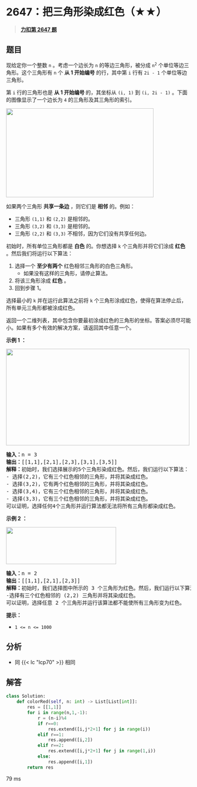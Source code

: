 # 2647：把三角形染成红色（★★）


> <u>**[力扣第 2647 题](https://leetcode.cn/problems/color-the-triangle-red/)**</u>

## 题目

<p>现给定你一个整数 <code>n</code> 。考虑一个边长为 <code>n</code> 的等边三角形，被分成 <code>n<sup>2</sup></code> 个单位等边三角形。这个三角形有 <code>n</code> 个 <strong>从 1 开始编号</strong> 的行，其中第 <code>i</code> 行有 <code>2i - 1</code> 个单位等边三角形。</p>

<p>第 <code>i</code> 行的三角形也是 <strong>从 1 开始编号 </strong>的，其坐标从 <code>(i, 1)</code> 到 <code>(i, 2i - 1)</code> 。下面的图像显示了一个边长为 <code>4</code> 的三角形及其三角形的索引。</p>
<img alt="" src="https://assets.leetcode.com/uploads/2022/09/01/triangle4.jpg" style="width: 402px; height: 242px;" />
<p>如果两个三角形 <strong>共享一条边</strong> ，则它们是 <strong>相邻</strong> 的。例如：</p>

<ul>
<li>三角形 <code>(1,1)</code> 和 <code>(2,2)</code> 是相邻的。</li>
<li>三角形 <code>(3,2)</code> 和 <code>(3,3)</code> 是相邻的。</li>
<li>三角形 <code>(2,2)</code> 和 <code>(3,3)</code> 不相邻，因为它们没有共享任何边。</li>
</ul>

<p>初始时，所有单位三角形都是 <strong>白色</strong> 的。你想选择 <code>k</code> 个三角形并将它们涂成 <strong>红色</strong> 。然后我们将运行以下算法：</p>

<ol>
<li>选择一个 <strong>至少有两个</strong> 红色相邻三角形的白色三角形。

<ul>
<li>如果没有这样的三角形，请停止算法。</li>
</ul>
</li>
<li>将该三角形涂成 <strong>红色</strong> 。</li>
<li>回到步骤 1。</li>
</ol>

<p>选择最小的 <code>k</code> 并在运行此算法之前将 <code>k</code> 个三角形涂成红色，使得在算法停止后，所有单元三角形都被涂成红色。</p>

<p>返回一个二维列表，其中包含你要最初涂成红色的三角形的坐标。答案必须尽可能小。如果有多个有效的解决方案，请返回其中任意一个。</p>



<p><strong class="example">示例 1 ：</strong></p>
<img alt="" src="https://assets.leetcode.com/uploads/2022/09/01/example1.jpg" style="width: 500px; height: 263px;" />
<pre>
<b>输入：</b>n = 3
<b>输出：</b>[[1,1],[2,1],[2,3],[3,1],[3,5]]
<b>解释：</b>初始时，我们选择展示的5个三角形染成红色。然后，我们运行以下算法：
- 选择(2,2)，它有三个红色相邻的三角形，并将其染成红色。
- 选择(3,2)，它有两个红色相邻的三角形，并将其染成红色。
- 选择(3,4)，它有三个红色相邻的三角形，并将其染成红色。
- 选择(3,3)，它有三个红色相邻的三角形，并将其染成红色。
可以证明，选择任何4个三角形并运行算法都无法将所有三角形都染成红色。</pre>

<p><strong class="example">示例 2 ：</strong></p>
<img alt="" src="https://assets.leetcode.com/uploads/2022/09/01/example2.jpg" style="width: 300px; height: 101px;" />
<pre>
<b>输入：</b>n = 2
<b>输出：</b>[[1,1],[2,1],[2,3]]
<b>解释：</b>初始时，我们选择图中所示的 3 个三角形为红色。然后，我们运行以下算法：
-选择有三个红色相邻的 (2,2) 三角形并将其染成红色。
可以证明，选择任意 2 个三角形并运行该算法都不能使所有三角形变为红色。
</pre>



<p><strong>提示：</strong></p>

<ul>
<li><code>1 &lt;= n &lt;= 1000</code></li>
</ul>




## 分析

- 同 {{< lc "lcp70" >}} 相同

## 解答

```python
class Solution:
    def colorRed(self, n: int) -> List[List[int]]:
        res = [[1,1]]
        for i in range(n,1,-1):
            r = (n-i)%4
            if r==0:
                res.extend([i,j*2+1] for j in range(i))
            elif r==1:
                res.append([i,2])
            elif r==2:
                res.extend([i,j*2+1] for j in range(1,i))
            else:
                res.append([i,1])
        return res
```
79 ms
